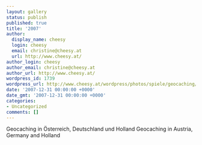 ```yaml
---
layout: gallery
status: publish
published: true
title: '2007'
author:
  display_name: cheesy
  login: cheesy
  email: christine@cheesy.at
  url: http://www.cheesy.at/
author_login: cheesy
author_email: christine@cheesy.at
author_url: http://www.cheesy.at/
wordpress_id: 1739
wordpress_url: http://www.cheesy.at/wordpress/photos/spiele/geocaching/x2007/
date: '2007-12-31 00:00:00 +0000'
date_gmt: '2007-12-31 00:00:00 +0000'
categories:
- Uncategorized
comments: []
---
```

<!--:de-->Geocaching in Österreich, Deutschland und Holland
<!--:--><!--:en-->Geocaching in Austria, Germany and Holland
<!--:-->
